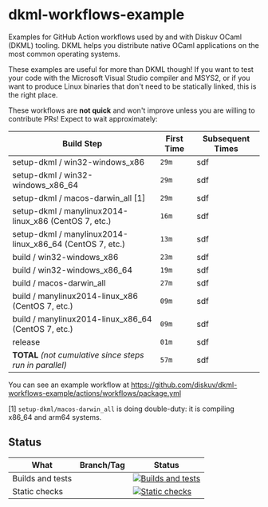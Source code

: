 # dkml-workflows-example

Examples for GitHub Action workflows used by and with Diskuv OCaml (DKML) tooling. DKML helps you
distribute native OCaml applications on the most common operating systems.

These examples are useful for more than DKML though! If you want to test your
code with the Microsoft Visual Studio compiler and MSYS2, or if you want to produce Linux binaries
that don't need to be statically linked, this is the right place.

These workflows are **not quick** and won't improve unless you are willing to contribute PRs!
Expect to wait approximately:

| Build Step                                               | First Time | Subsequent Times |
| -------------------------------------------------------- | ---------- | ---------------- |
| setup-dkml / win32-windows_x86                           | `29m`      | sdf              |
| setup-dkml / win32-windows_x86_64                        | `29m`      | sdf              |
| setup-dkml / macos-darwin_all [1]                        | `29m`      | sdf              |
| setup-dkml / manylinux2014-linux_x86 (CentOS 7, etc.)    | `16m`      | sdf              |
| setup-dkml / manylinux2014-linux_x86_64 (CentOS 7, etc.) | `13m`      | sdf              |
| build / win32-windows_x86                                | `23m`      | sdf              |
| build / win32-windows_x86_64                             | `19m`      | sdf              |
| build / macos-darwin_all                                 | `27m`      | sdf              |
| build / manylinux2014-linux_x86 (CentOS 7, etc.)         | `09m`      | sdf              |
| build / manylinux2014-linux_x86_64 (CentOS 7, etc.)      | `09m`      | sdf              |
| release                                                  | `01m`      | sdf              |
| **TOTAL** *(not cumulative since steps run in parallel)* | `57m`      | sdf              |

You can see an example workflow at https://github.com/diskuv/dkml-workflows-example/actions/workflows/package.yml

[1] `setup-dkml/macos-darwin_all` is doing double-duty: it is compiling x86_64 and arm64 systems.

## Status

| What             | Branch/Tag | Status                                                                                                                                                                                        |
| ---------------- | ---------- | --------------------------------------------------------------------------------------------------------------------------------------------------------------------------------------------- |
| Builds and tests |            | [![Builds and tests](https://github.com/diskuv/dkml-workflows-example/actions/workflows/package.yml/badge.svg)](https://github.com/diskuv/dkml-workflows-example/actions/workflows/build.yml) |
| Static checks    |            | [![Static checks](https://github.com/diskuv/dkml-workflows-example/actions/workflows/syntax.yml/badge.svg)](https://github.com/diskuv/dkml-workflows-example/actions/workflows/static.yml)    |
